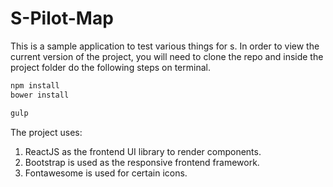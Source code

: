 # S-Pilot-Map

This is a sample application to test various things for s. In order to view the current version of the project, you will need to clone the repo and inside the project folder do the following steps on terminal.

```javascript
npm install
bower install

gulp
```

The project uses:
1. ReactJS as the frontend UI library to render components.
2. Bootstrap is used as the responsive frontend framework.
3. Fontawesome is used for certain icons.


